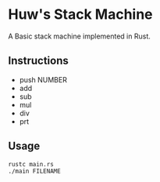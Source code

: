 
# Huw's Stack Machine
A Basic stack machine implemented in Rust.

## Instructions

 - push NUMBER
 - add
 - sub
 - mul
 - div
 - prt

## Usage
```
rustc main.rs
./main FILENAME
```
